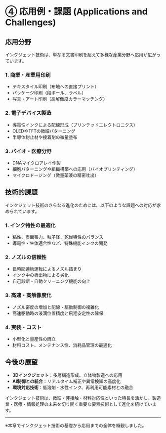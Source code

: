 # ④ 応用例・課題 (Applications and Challenges)

## 応用分野

インクジェット技術は、単なる文書印刷を超えて多様な産業分野へ応用が広がっています。

### 1. 商業・産業用印刷
- テキスタイル印刷（布地への直接プリント）
- パッケージ印刷（段ボール、ラベル）
- 写真・アート印刷（高解像度カラーマッチング）

### 2. 電子デバイス製造
- 導電性インクによる配線形成（プリンテッドエレクトロニクス）
- OLEDやTFTの微細パターニング
- 半導体封止材や接着剤の微量塗布

### 3. バイオ・医療分野
- DNAマイクロアレイ作製
- 細胞パターニングや組織構築への応用（バイオプリンティング）
- マイクロドージング（微量薬液の精密吐出）

## 技術的課題

インクジェット技術のさらなる進化のためには、以下のような課題への対応が求められています。

### 1. インク特性の最適化
- 粘性、表面張力、粒子径、乾燥特性のバランス
- 導電性・生体適合性など、特殊機能インクの開発

### 2. ノズルの信頼性
- 長時間連続運転によるノズル詰まり
- インク中の析出物による劣化
- 自己診断・自動クリーニング機能の向上

### 3. 高速・高解像度化
- ノズル密度の増加と配線・駆動制御の複雑化
- 高速駆動時の液滴位置精度と飛翔安定性の確保

### 4. 実装・コスト
- 小型化と量産性の両立
- 材料コスト、メンテナンス性、消耗品管理の最適化

## 今後の展望

- **3Dインクジェット**：多層構造形成、立体物製造への応用  
- **AI制御との統合**：リアルタイム補正や異常検知の高度化  
- **環境対応技術**：低溶剤・水性インク、再利用可能素材との融合  

インクジェット技術は、微細・非接触・材料対応性といった特長を活かし、製造業・医療・情報処理の未来を切り開く重要な要素技術として進化を続けています。

---

※本章でインクジェット技術の基礎から応用までの全体を概観しました。
